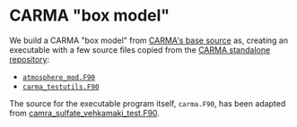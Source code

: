 # CARMA "box model"

We build a CARMA "box model" from [CARMA's base source](https://github.com/AMBRS-project/CARMA_base) as, creating an executable with a few source files copied from the
[CARMA standalone repository](https://github.com/ESCOMP/CARMA):

* [`atmosphere_mod.F90`](https://github.com/ESCOMP/CARMA/blob/main/tests/atmosphere_mod.F90)
* [`carma_testutils.F90`](https://github.com/ESCOMP/CARMA/blob/main/tests/carma_testutils.F90)

The source for the executable program itself, `carma.F90`, has been adapted from
[camra_sulfate_vehkamaki_test.F90](https://github.com/ESCOMP/CARMA/blob/main/tests/carma_sulfate_vehkamaki_test.F90).


